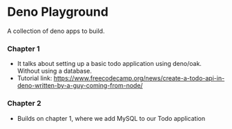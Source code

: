 # Deno Playground

A collection of deno apps to build.

### Chapter 1

- It talks about setting up a basic todo application using deno/oak. Without using a database.
- Tutorial link: https://www.freecodecamp.org/news/create-a-todo-api-in-deno-written-by-a-guy-coming-from-node/

### Chapter 2

- Builds on chapter 1, where we add MySQL to our Todo application
